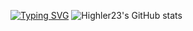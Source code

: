 [![Typing SVG](https://readme-typing-svg.demolab.com?font=Fira+Code&duration=3000&pause=10&center=%E5%81%87&vCenter=%E5%81%87&multiline=true&repeat=%E7%9C%9F&width=435&height=80&lines=JUST-HLL-Vision;Energy+mechanism+%26+Auto+aim+;Infantry+operator)](https://git.io/typing-svg)
![Highler23's GitHub stats](https://github-readme-stats.vercel.app/api?username=Highler23&show_icons=true&theme=tokyonight)

<!--
**Highler23/Highler23** is a ✨ _special_ ✨ repository because its `README.md` (this file) appears on your GitHub profile.

Here are some ideas to get you started:

- 🔭 I’m currently working on ...
- 🌱 I’m currently learning ...
- 👯 I’m looking to collaborate on ...
- 🤔 I’m looking for help with ...
- 💬 Ask me about ...
- 📫 How to reach me: ...
- 😄 Pronouns: ...
- ⚡ Fun fact: ...
-->
